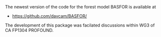 The newest version of the code for the forest model BASFOR is available at 

* https://github.com/davcam/BASFOR/

The development of this package was facilated discussions within WG3 of CA FP1304 PROFOUND.

